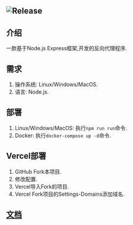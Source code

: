 ![Release](https://img.shields.io/badge/Release-0.2.3-blue)
---
## 介绍
一款基于Node.js Express框架,开发的反向代理程序.
## 需求
1. 操作系统: Linux/Windows/MacOS.
2. 语言: Node.js.
## 部署
1. Linux/Windows/MacOS: 执行`npm run run`命令.
2. Docker: 执行`docker-compose up -d`命令.
## Vercel部署
1. GitHub Fork本项目.
2. 修改配置.
3. Vercel导入Fork的项目.
4. Vercel Fork项目的Settings-Domains添加域名.
## [文档](./doc/catalog.md)